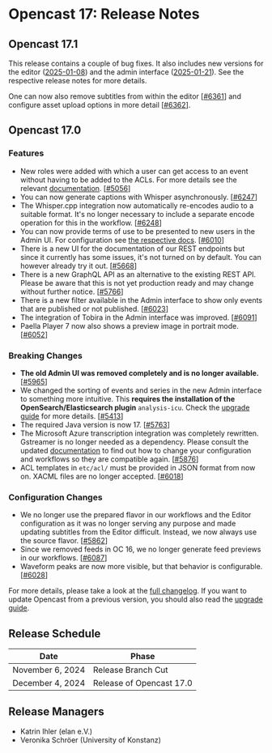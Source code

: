 # Opencast 17: Release Notes

## Opencast 17.1

This release contains a couple of bug fixes. It also includes new versions for the editor
([2025-01-08](https://github.com/opencast/opencast-editor/releases/tag/2025-01-08)) and the admin interface
([2025-01-21](https://github.com/opencast/opencast-admin-interface/releases/tag/2025-01-21)). See the respective release
notes for more details.

One can now also remove subtitles from within the editor [[#6361](https://github.com/opencast/opencast/pull/6361)] and
configure asset upload options in more detail [[#6362](https://github.com/opencast/opencast/pull/6362)].

## Opencast 17.0

### Features
- New roles were added with which a user can get access to an event without having to be added to the ACLs. For more
  details see the relevant [documentation](configuration/episode-id-roles.md).
  [[#5056](https://github.com/opencast/opencast/pull/5056)]
- You can now generate captions with Whisper asynchronously. [[#6247](https://github.com/opencast/opencast/pull/6247)]
- The Whisper.cpp integration now automatically re-encodes audio to a suitable format. It's
  no longer necessary to include a separate encode operation for this in the workflow.
  [[#6248](https://github.com/opencast/opencast/pull/6248)]
- You can now provide terms of use to be presented to new users in the Admin UI. For configuration see
  [the respective docs](../configuration/admin-ui/terms.md). [[#6010](https://github.com/opencast/opencast/pull/6010)]
- There is a new UI for the documentation of our REST endpoints but since it currently has some issues, it's not turned
  on by default. You can however already try it out. [[#5668](https://github.com/opencast/opencast/pull/5668)]
- There is a new GraphQL API as an alternative to the existing REST API. Please be aware that this is not yet production
  ready and may change without further notice. [[#5766](https://github.com/opencast/opencast/pull/5766)]
- There is a new filter available in the Admin interface to show only events that are published or not published.
  [[#6023](https://github.com/opencast/opencast/pull/6023)]
- The integration of Tobira in the Admin interface was improved.
  [[#6091](https://github.com/opencast/opencast/pull/6091)]
- Paella Player 7 now also shows a preview image in portrait mode.
  [[#6052](https://github.com/opencast/opencast/pull/6052)]

### Breaking Changes
- **The old Admin UI was removed completely and is no longer available.**
[[#5965](https://github.com/opencast/opencast/pull/5965)]
- We changed the sorting of events and series in the new Admin interface to something more intuitive. This **requires the
  installation of the OpenSearch/Elasticsearch plugin** `analysis-icu`. Check the [upgrade guide](upgrade.md) for more
  details. [[#5413](https://github.com/opencast/opencast/pull/5413)]
- The required Java version is now 17. [[#5763](https://github.com/opencast/opencast/pull/5763)]
- The Microsoft Azure transcription integration was completely rewritten. Gstreamer is no longer needed as a dependency.
  Please consult the updated [documentation](configuration/transcription.configuration/microsoftazure.md) to find out
  how to change your configuration and workflows so they are compatible again.
  [[#5876](https://github.com/opencast/opencast/pull/5876)]
- ACL templates in `etc/acl/` must be provided in JSON format from now on. XACML files are no longer accepted.
  [[#6018](https://github.com/opencast/opencast/pull/6018)]

### Configuration Changes
- We no longer use the prepared flavor in our workflows and the Editor configuration as it was no longer serving any
  purpose and made updating subtitles from the Editor difficult. Instead, we now always use the source flavor.
  [[#5862](https://github.com/opencast/opencast/pull/5862)]
- Since we removed feeds in OC 16, we no longer generate feed previews in our workflows.
  [[#6087](https://github.com/opencast/opencast/pull/6087)]
- Waveform peaks are now more visible, but that behavior is configurable.
  [[#6028](https://github.com/opencast/opencast/pull/6028)]

For more details, please take a look at the [full changelog](changelog.md). If you want to update Opencast from a
previous version, you should also read the [upgrade guide](upgrade.md).


## Release Schedule

| Date             | Phase                    |
|------------------|--------------------------|
| November 6, 2024 | Release Branch Cut       |
| December 4, 2024 | Release of Opencast 17.0 |


## Release Managers

- Katrin Ihler (elan e.V.)
- Veronika Schröer (University of Konstanz)
